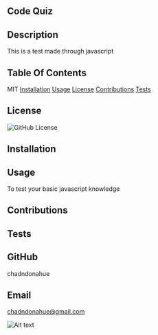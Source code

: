 
  ## Code Quiz

  ## Description
  This is a test made through javascript

  ## Table Of Contents
  MIT
  [Installation](#installation)
  [Usage](#usage)
  [License](#license)
  [Contributions](#contribution)
  [Tests](#tests)

  ## License
  ![GitHub License](https://img.shields.io/badge/license-MIT-yellow)

  ## Installation
  

  ## Usage
  To test your basic javascript knowledge

  ## Contributions
  

  ## Tests
  

  ## GitHub
  chadndonahue

  ## Email
  chadndonahue@gmail.com
  
  
  
  ![Alt text](/codequiz/screenshot/edaae276bb1bab19d461f3c4441032ce.png?raw=true "Optional Title")

